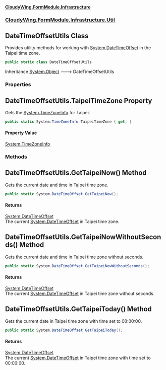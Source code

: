 #### [CloudyWing.FormModule.Infrastructure](index.md 'index')
### [CloudyWing.FormModule.Infrastructure.Util](CloudyWing.FormModule.Infrastructure.Util.md 'CloudyWing.FormModule.Infrastructure.Util')

## DateTimeOffsetUtils Class

Provides utility methods for working with [System.DateTimeOffset](https://docs.microsoft.com/en-us/dotnet/api/System.DateTimeOffset 'System.DateTimeOffset') in the Taipei time zone.

```csharp
public static class DateTimeOffsetUtils
```

Inheritance [System.Object](https://docs.microsoft.com/en-us/dotnet/api/System.Object 'System.Object') &#129106; DateTimeOffsetUtils
### Properties

<a name='CloudyWing.FormModule.Infrastructure.Util.DateTimeOffsetUtils.TaipeiTimeZone'></a>

## DateTimeOffsetUtils.TaipeiTimeZone Property

Gets the [System.TimeZoneInfo](https://docs.microsoft.com/en-us/dotnet/api/System.TimeZoneInfo 'System.TimeZoneInfo') for Taipei.

```csharp
public static System.TimeZoneInfo TaipeiTimeZone { get; }
```

#### Property Value
[System.TimeZoneInfo](https://docs.microsoft.com/en-us/dotnet/api/System.TimeZoneInfo 'System.TimeZoneInfo')
### Methods

<a name='CloudyWing.FormModule.Infrastructure.Util.DateTimeOffsetUtils.GetTaipeiNow()'></a>

## DateTimeOffsetUtils.GetTaipeiNow() Method

Gets the current date and time in Taipei time zone.

```csharp
public static System.DateTimeOffset GetTaipeiNow();
```

#### Returns
[System.DateTimeOffset](https://docs.microsoft.com/en-us/dotnet/api/System.DateTimeOffset 'System.DateTimeOffset')  
The current [System.DateTimeOffset](https://docs.microsoft.com/en-us/dotnet/api/System.DateTimeOffset 'System.DateTimeOffset') in Taipei time zone.

<a name='CloudyWing.FormModule.Infrastructure.Util.DateTimeOffsetUtils.GetTaipeiNowWithoutSeconds()'></a>

## DateTimeOffsetUtils.GetTaipeiNowWithoutSeconds() Method

Gets the current date and time in Taipei time zone without seconds.

```csharp
public static System.DateTimeOffset GetTaipeiNowWithoutSeconds();
```

#### Returns
[System.DateTimeOffset](https://docs.microsoft.com/en-us/dotnet/api/System.DateTimeOffset 'System.DateTimeOffset')  
The current [System.DateTimeOffset](https://docs.microsoft.com/en-us/dotnet/api/System.DateTimeOffset 'System.DateTimeOffset') in Taipei time zone without seconds.

<a name='CloudyWing.FormModule.Infrastructure.Util.DateTimeOffsetUtils.GetTaipeiToday()'></a>

## DateTimeOffsetUtils.GetTaipeiToday() Method

Gets the current date in Taipei time zone with time set to 00:00:00.

```csharp
public static System.DateTimeOffset GetTaipeiToday();
```

#### Returns
[System.DateTimeOffset](https://docs.microsoft.com/en-us/dotnet/api/System.DateTimeOffset 'System.DateTimeOffset')  
The current [System.DateTimeOffset](https://docs.microsoft.com/en-us/dotnet/api/System.DateTimeOffset 'System.DateTimeOffset') in Taipei time zone with time set to 00:00:00.